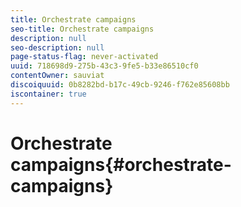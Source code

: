 ```yaml
---
title: Orchestrate campaigns
seo-title: Orchestrate campaigns
description: null
seo-description: null
page-status-flag: never-activated
uuid: 718698d9-275b-43c3-9fe5-b33e86510cf0
contentOwner: sauviat
discoiquuid: 0b8282bd-b17c-49cb-9246-f762e85608bb
iscontainer: true
---
```


# Orchestrate campaigns{#orchestrate-campaigns}

